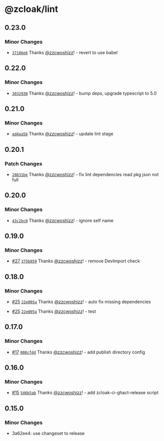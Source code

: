 # @zcloak/lint

## 0.23.0

### Minor Changes

- [`37186e6`](https://github.com/zCloak-Network/toolkit/commit/37186e68dfe0e0bda9cfded53d9e2eeab0f81306) Thanks [@zzcwoshizz](https://github.com/zzcwoshizz)! - revert to use babel

## 0.22.0

### Minor Changes

- [`3032930`](https://github.com/zCloak-Network/toolkit/commit/303293047cf3a9a138ae531d556f8f0147fb5af1) Thanks [@zzcwoshizz](https://github.com/zzcwoshizz)! - bump deps, upgrade typescript to 5.0

## 0.21.0

### Minor Changes

- [`ad4aa5b`](https://github.com/zCloak-Network/toolkit/commit/ad4aa5b1ed633ca16596eb7644ec808787d3bc5f) Thanks [@zzcwoshizz](https://github.com/zzcwoshizz)! - update lint stage

## 0.20.1

### Patch Changes

- [`28631be`](https://github.com/zCloak-Network/toolkit/commit/28631bed10ddd152dbc499d30e885020ade06261) Thanks [@zzcwoshizz](https://github.com/zzcwoshizz)! - fix lint dependencies read pkg json not full

## 0.20.0

### Minor Changes

- [`43c2bc0`](https://github.com/zCloak-Network/toolkit/commit/43c2bc00be9e281ac21259daee62ee15a61adac7) Thanks [@zzcwoshizz](https://github.com/zzcwoshizz)! - ignore self name

## 0.19.0

### Minor Changes

- [#27](https://github.com/zCloak-Network/toolkit/pull/27) [`375b859`](https://github.com/zCloak-Network/toolkit/commit/375b859af2d286cf67a1d1b9054fff04fdd7a60c) Thanks [@zzcwoshizz](https://github.com/zzcwoshizz)! - remove DevImport check

## 0.18.0

### Minor Changes

- [#25](https://github.com/zCloak-Network/toolkit/pull/25) [`22e005a`](https://github.com/zCloak-Network/toolkit/commit/22e005a3cc5f0aca1994a9245c3e54575943156c) Thanks [@zzcwoshizz](https://github.com/zzcwoshizz)! - auto fix missing dependencies

- [#25](https://github.com/zCloak-Network/toolkit/pull/25) [`22e005a`](https://github.com/zCloak-Network/toolkit/commit/22e005a3cc5f0aca1994a9245c3e54575943156c) Thanks [@zzcwoshizz](https://github.com/zzcwoshizz)! - test

## 0.17.0

### Minor Changes

- [#17](https://github.com/zCloak-Network/toolkit/pull/17) [`008cfdd`](https://github.com/zCloak-Network/toolkit/commit/008cfdd864ede6e50da3d617240d181125b23d9b) Thanks [@zzcwoshizz](https://github.com/zzcwoshizz)! - add publish directory config

## 0.16.0

### Minor Changes

- [#15](https://github.com/zCloak-Network/toolkit/pull/15) [`546b5ab`](https://github.com/zCloak-Network/toolkit/commit/546b5aba1c22855f3c400fb1784f982c94378ae4) Thanks [@zzcwoshizz](https://github.com/zzcwoshizz)! - add zcloak-ci-ghact-release script

## 0.15.0

### Minor Changes

- 3a62ee4: use changeset to release
